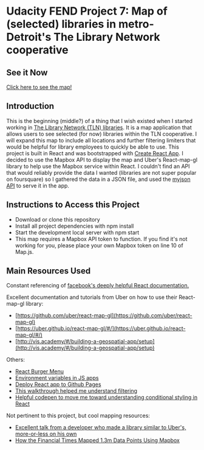 # Udacity FEND Project 7: Map of (selected) libraries in metro-Detroit's The Library Network cooperative

## See it Now

[Click here to see the map!](https://stevenremenapp.github.io/tlnmap/)

## Introduction

This is the beginning (middle?) of a thing that I wish existed when I started working in [The Library Network (TLN) libraries](https://tln.lib.mi.us/md/). It is a map application that allows users to see selected (for now) libraries within the TLN cooperative. I will expand this map to include all locations and further filtering limiters that would be helpful for library employees to quickly be able to use. This project is built in React and was bootstrapped with [Create React App](https://github.com/facebook/create-react-app). I decided to use the Mapbox API to display the map and Uber's React-map-gl library to help use the Mapbox service within React. I couldn't find an API that would reliably provide the data I wanted (libraries are not super popular on foursquare) so I gathered the data in a JSON file, and used the [myjson API](http://myjson.com/api) to serve it in the app.

## Instructions to Access this Project

- Download or clone this repository
- Install all project dependencies with npm install
- Start the development local server with npm start
- This map requires a Mapbox API token to function. If you find it's not working for you, please place your own Mapbox token on line 10 of Map.js.

## Main Resources Used

Constant referencing of [facebook's deeply helpful React documentation.](https://reactjs.org/docs/getting-started.html)

Excellent documentation and tutorials from Uber on how to use their React-map-gl library:

- [https://github.com/uber/react-map-gl](https://github.com/uber/react-map-gl)
- [https://uber.github.io/react-map-gl/#/](https://uber.github.io/react-map-gl/#/)
- [http://vis.academy/#/building-a-geospatial-app/setup](http://vis.academy/#/building-a-geospatial-app/setup)

Others:

- [React Burger Menu](https://github.com/negomi/react-burger-menu)
- [Environment variables in JS apps](https://dev.to/deammer/loading-environment-variables-in-js-apps-1p7p)
- [Deploy React app to Github Pages](https://medium.freecodecamp.org/surge-vs-github-pages-deploying-a-create-react-app-project-c0ecbf317089)
- [This walkthrough helped me understand filtering](https://github.com/thefinitemonkey/fend-maps-walkthrough)
- [Helpful codepen to move me toward understanding conditional styling in React](https://codepen.io/tylermadison/pen/NqaBxy?editors=1010)

Not pertinent to this project, but cool mapping resources:

- [Excellent talk from a developer who made a library similar to Uber's, more-or-less on his own](https://pusher.com/sessions/meetup/the-js-roundabout/webgl-map-with-mapbox-and-react)
- [How the Financial Times Mapped 1.3m Data Points Using Mapbox](https://source.opennews.org/articles/how-we-made-our-broadband-map-using-mapbox/)


